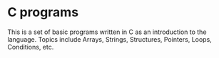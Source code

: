 # C programs
This is a set of basic programs written in C as an introduction to the language.
Topics include Arrays, Strings, Structures, Pointers, Loops, Conditions, etc.
